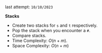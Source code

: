 last attempt: `10/10/2023`

**Stacks**
- Create two stacks for `s` and `t` respectively. 
- Pop the stack when you encounter a `#`. 
- Compare stacks. 
- Time Complexity: $O(n+m)$.
- Space Complexity: $O(n+m)$